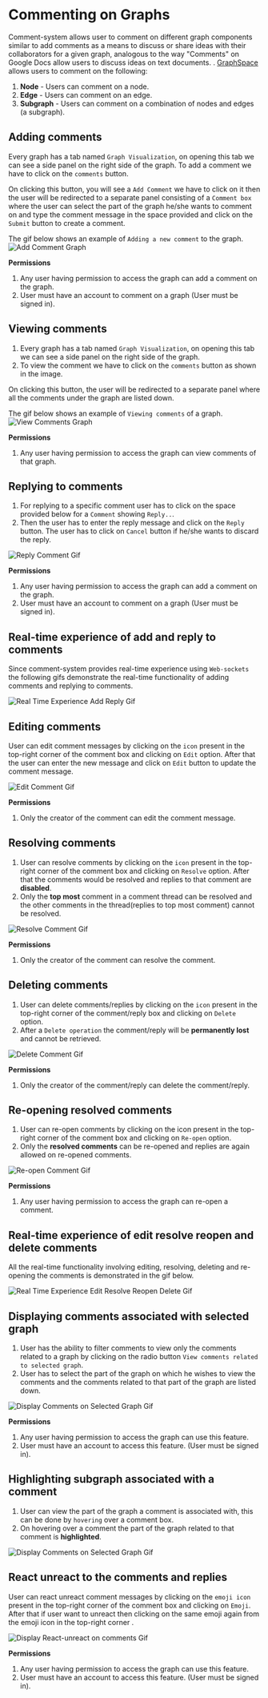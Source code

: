 # Commenting on Graphs

Comment-system allows user to comment on different graph components similar to add comments as a means to discuss or share ideas with their collaborators for a given graph, analogous to the way "Comments" on Google Docs allow users to discuss ideas on text documents.
. [GraphSpace](http://www.graphspace.org) allows users to comment on the following:

1. **Node** - Users can comment on a node.
2. **Edge** - Users can comment on an edge.
3. **Subgraph** - Users can comment on a combination of nodes and edges (a subgraph).

## Adding comments

Every graph has a tab named `Graph Visualization`, on opening this tab we can see a side panel on the right side of the graph. To add a comment we have to click on the `comments` button.

On clicking this button, you will see a `Add Comment` we have to click on it then the user will be redirected to a separate panel consisting of a `Comment box` where the user can select the part of the graph he/she wants to comment on and type the comment message in the space provided and click on the `Submit` button to create a comment.

The gif below shows an example of `Adding a new comment` to the graph.
![Add Comment Graph](_static/gifs/gs-screenshot-adding-comments.gif)

**Permissions**
1) Any user having permission to access the graph can add a comment on the graph.
2) User must have an account to comment on a graph (User must be signed in).

## Viewing comments

1) Every graph has a tab named `Graph Visualization`, on opening this tab we can see a side panel on the right side of the graph.
3) To view the comment we have to click on the `comments` button as shown in the image.

On clicking this button, the user will be redirected to a separate panel where all the comments under the graph are listed down.

The gif below shows an example of `Viewing comments` of a graph.
![View Comments Graph](_static/gifs/gs-screenshot-viewing-comments.gif)

**Permissions**
1) Any user having permission to access the graph can view comments of that graph.

## Replying to comments

1) For replying to a specific comment user has to click on the space provided below for a `Comment` showing `Reply..`.
2) Then the user has to enter the reply message and click on the `Reply` button. The user has to click on `Cancel` button if he/she wants to discard the reply.

![Reply Comment Gif](_static/gifs/gs-screenshot-replying-to-comments.gif)

**Permissions**
1) Any user having permission to access the graph can add a comment on the graph.
2) User must have an account to comment on a graph (User must be signed in).

## Real-time experience of add and reply to comments

Since comment-system provides real-time experience using `Web-sockets` the following gifs demonstrate the real-time functionality of adding comments and replying to comments.

![Real Time Experience Add Reply Gif](_static/gifs/gs-screenshot-real-time-experience-of-add-and-reply-to-comments.gif)

## Editing comments

User can edit comment messages by clicking on the `icon` present in the top-right corner of the comment box and clicking on `Edit` option. After that the user can enter the new message and click on `Edit` button to update the comment message.

![Edit Comment Gif](_static/gifs/gs-screenshot-editing-comments.gif)

**Permissions**
1)  Only the creator of the comment can edit the comment message.

## Resolving comments

1) User can resolve comments by clicking on the `icon` present in the top-right corner of the comment box and clicking on `Resolve` option. After that the comments would be resolved and replies to that comment are **disabled**.
2) Only the **top most** comment in a comment thread can be resolved and the other comments in the thread(replies to top most comment) cannot be resolved.

![Resolve Comment Gif](_static/gifs/gs-screenshot-resolving-comments.gif)

**Permissions**
1)  Only the creator of the comment can resolve the comment.

## Deleting comments

1) User can delete comments/replies by clicking on the `icon` present in the top-right corner of the comment/reply box and clicking on `Delete` option.
2) After a `Delete operation` the comment/reply will be **permanently lost** and cannot be retrieved.

![Delete Comment Gif](_static/gifs/gs-screenshot-deleting-comments.gif)

**Permissions**
1)  Only the creator of the comment/reply can delete the comment/reply.

## Re-opening resolved comments

1) User can re-open comments by clicking on the icon present in the top-right corner of the comment box and clicking on `Re-open` option.
2) Only the **resolved comments** can be re-opened and replies are again allowed on re-opened comments.

![Re-open Comment Gif](_static/gifs/gs-screenshot-reopen-comments.gif)

**Permissions**
1) Any user having permission to access the graph can re-open a comment.

## Real-time experience of edit resolve reopen and delete comments

All the real-time functionality involving editing, resolving, deleting and re-opening the comments is demonstrated in the gif below.

![Real Time Experience Edit Resolve Reopen Delete Gif](_static/gifs/gs-screenshot-real-time-experience-of-edit-resolve-reopen-and-delete-comments.gif)

## Displaying comments associated with selected graph

1) User has the ability to filter comments to view only the comments related to a graph by clicking on the radio button `View comments related to selected graph`.
2) User has to select the part of the graph on which he wishes to view the comments and the comments related to that part of the graph are listed down.

![Display Comments on Selected Graph Gif](_static/gifs/gs-screenshot-displaying-comments-associated-with-selected-graph.gif)

**Permissions**
1) Any user having permission to access the graph can use this feature. 
2) User must have an account to access this feature. (User must be signed in).

## Highlighting subgraph associated with a comment

1) User can view the part of the graph a comment is associated with, this can be done by `hovering` over a comment box.
2) On hovering over a comment the part of the graph related to that comment is **highlighted**.

![Display Comments on Selected Graph Gif](_static/gifs/gs-screenshot-highlight-sub-graph.gif)

## React unreact to the comments and replies

User can react unreact comment messages by clicking on the `emoji icon` present in the top-right corner of the comment box and clicking on `Emoji`. After that if user want to unreact then clicking on the same emoji again from the emoji icon in the top-right corner .

![Display React-unreact on comments Gif](_static/gifs/gs-screenshot-react-unreact-on-comments.gif)

**Permissions**
1) Any user having permission to access the graph can use this feature. 
2) User must have an account to access this feature. (User must be signed in).